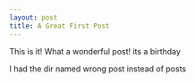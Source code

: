 ```yaml
---
layout: post
title: A Great First Post
---
```


This is it!
What a wonderful post!
its a birthday 

I had the dir named wrong post instead of posts
